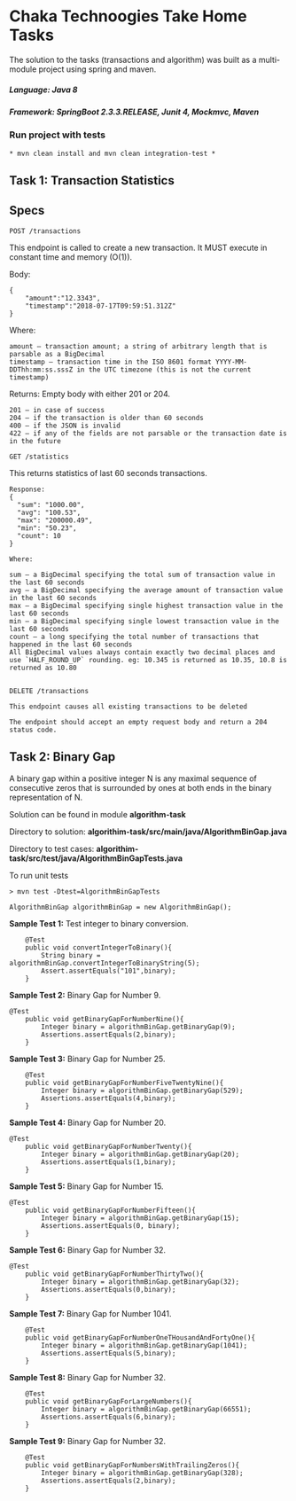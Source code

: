 # Chaka Technoogies Take Home Tasks

The solution to the tasks (transactions and algorithm) was built as a multi-module project using spring and maven. 
##### Language: Java 8
##### Framework: SpringBoot <version>2.3.3.RELEASE</version>, Junit 4, Mockmvc, Maven

### Run project with tests

```
* mvn clean install and mvn clean integration-test *
```

## Task 1: Transaction Statistics
## Specs
````
POST /transactions
````
This endpoint is called to create a new transaction. It MUST execute in constant time and
memory (O(1)).

Body:
```
{
    "amount":"12.3343",
    "timestamp":"2018-07-17T09:59:51.312Z"
}
```

Where:
````
amount – transaction amount; a string of arbitrary length that is parsable as a BigDecimal
timestamp – transaction time in the ISO 8601 format YYYY-MM-DDThh:mm:ss.sssZ in the UTC timezone (this is not the current timestamp)
````
Returns: Empty body with either 201 or 204.
````
201 – in case of success
204 – if the transaction is older than 60 seconds
400 – if the JSON is invalid
422 – if any of the fields are not parsable or the transaction date is in the future
````

````
GET /statistics
````
This returns statistics of last 60 seconds transactions.
```
Response:
{
  "sum": "1000.00",
  "avg": "100.53",
  "max": "200000.49",
  "min": "50.23",
  "count": 10
}
```

```
Where:

sum – a BigDecimal specifying the total sum of transaction value in the last 60 seconds
avg – a BigDecimal specifying the average amount of transaction value in the last 60 seconds
max – a BigDecimal specifying single highest transaction value in the last 60 seconds
min – a BigDecimal specifying single lowest transaction value in the last 60 seconds
count – a long specifying the total number of transactions that happened in the last 60 seconds
All BigDecimal values always contain exactly two decimal places and use `HALF_ROUND_UP` rounding. eg: 10.345 is returned as 10.35, 10.8 is returned as 10.80


```


````
DELETE /transactions
````

```
This endpoint causes all existing transactions to be deleted

The endpoint should accept an empty request body and return a 204 status code.
```

## Task 2: Binary Gap
A binary gap within a positive integer N is any maximal sequence of consecutive zeros that is
surrounded by ones at both ends in the binary representation of N.

Solution can be found in module **algorithm-task**

Directory to solution: **algorithim-task/src/main/java/AlgorithmBinGap.java**

Directory to test cases: **algorithim-task/src/test/java/AlgorithmBinGapTests.java**

To run unit tests
```$xslt
> mvn test -Dtest=AlgorithmBinGapTests
```


```AlgorithmBinGap algorithmBinGap = new AlgorithmBinGap();```

**Sample Test 1:** Test integer to binary conversion.
```$xslt
    @Test
    public void convertIntegerToBinary(){
        String binary = algorithmBinGap.convertIntegerToBinaryString(5);
        Assert.assertEquals("101",binary);
    }
```

**Sample Test 2:** Binary Gap for Number 9.
```$xslt
@Test
    public void getBinaryGapForNumberNine(){
        Integer binary = algorithmBinGap.getBinaryGap(9);
        Assertions.assertEquals(2,binary);
    }

```

**Sample Test 3:** Binary Gap for Number 25.
```$xslt
    @Test
    public void getBinaryGapForNumberFiveTwentyNine(){
        Integer binary = algorithmBinGap.getBinaryGap(529);
        Assertions.assertEquals(4,binary);
    }
```

**Sample Test 4:** Binary Gap for Number 20. 
```$xslt
@Test
    public void getBinaryGapForNumberTwenty(){
        Integer binary = algorithmBinGap.getBinaryGap(20);
        Assertions.assertEquals(1,binary);
    }
```

**Sample Test 5:** Binary Gap for Number 15. 
```$xslt
@Test
    public void getBinaryGapForNumberFifteen(){
        Integer binary = algorithmBinGap.getBinaryGap(15);
        Assertions.assertEquals(0, binary);
    }
```
    
**Sample Test 6:** Binary Gap for Number 32. 
```$xslt
@Test
    public void getBinaryGapForNumberThirtyTwo(){
        Integer binary = algorithmBinGap.getBinaryGap(32);
        Assertions.assertEquals(0,binary);
    }
```

**Sample Test 7:** Binary Gap for Number 1041. 
```$xslt
    @Test
    public void getBinaryGapForNumberOneTHousandAndFortyOne(){
        Integer binary = algorithmBinGap.getBinaryGap(1041);
        Assertions.assertEquals(5,binary);
    }
```
    

**Sample Test 8:** Binary Gap for Number 32. 
```$xslt
    @Test
    public void getBinaryGapForLargeNumbers(){
        Integer binary = algorithmBinGap.getBinaryGap(66551);
        Assertions.assertEquals(6,binary);
    }
```
    

**Sample Test 9:** Binary Gap for Number 32. 
```$xslt
    @Test
    public void getBinaryGapForNumbersWithTrailingZeros(){
        Integer binary = algorithmBinGap.getBinaryGap(328);
        Assertions.assertEquals(2,binary);
    }
```

